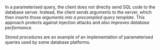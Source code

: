 
In a parameterised query, the client does not directly send SQL code to the database server. Instead, the client sends arguments to the server, which then *inserts* those *arguments into a precompiled query template*. This approach protects against injection attacks and *also improves database performance*.

Stored procedures are an example of an implementation of parameterised queries used by some database platforms.